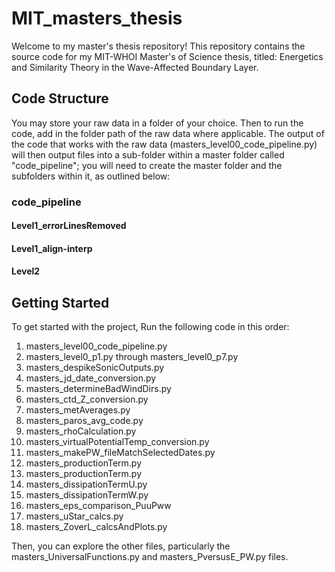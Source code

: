 # MIT_masters_thesis

Welcome to my master's thesis repository! This repository contains the source code for my MIT-WHOI Master's of Science thesis, titled: Energetics and Similarity Theory in the Wave-Affected Boundary Layer.

## Code Structure

You may store your raw data in a folder of your choice. Then to run the code, add in the folder path of the raw data where applicable. The output of the code that works with the raw data (masters_level00_code_pipeline.py) will then output files into a sub-folder within a master folder called "code_pipeline"; you will need to create the master folder and the subfolders within it, as outlined below: 
### code_pipeline
#### Level1_errorLinesRemoved
#### Level1_align-interp
#### Level2

## Getting Started

To get started with the project, Run the following code in this order:

1. masters_level00_code_pipeline.py
2. masters_level0_p1.py through masters_level0_p7.py
3. masters_despikeSonicOutputs.py
4. masters_jd_date_conversion.py
5. masters_determineBadWindDirs.py
6. masters_ctd_Z_conversion.py
7. masters_metAverages.py
8. masters_paros_avg_code.py
9. masters_rhoCalculation.py
10. masters_virtualPotentialTemp_conversion.py
11. masters_makePW_fileMatchSelectedDates.py
12. masters_productionTerm.py
13. masters_productionTerm.py
14. masters_dissipationTermU.py
15. masters_dissipationTermW.py
16. masters_eps_comparison_PuuPww
17. masters_uStar_calcs.py
18. masters_ZoverL_calcsAndPlots.py


Then, you can explore the other files, particularly the masters_UniversalFunctions.py and masters_PversusE_PW.py files.



